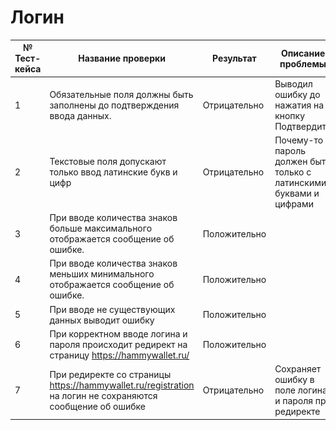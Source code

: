 # Логин
| № Тест-кейса | Название проверки                                                                                         | Результат    | Описание проблемы                                                  | Скрин                   |
|--------------|-----------------------------------------------------------------------------------------------------------|--------------|--------------------------------------------------------------------|-------------------------|
| 1            | Обязательные поля должны быть заполнены до подтверждения ввода данных.                                    | Отрицательно | Выводил ошибку до нажатия на кнопку Подтвердить                    | ![img_2.png](screenshot's/img_2.png)  |
| 2            | Текстовые поля допускают только ввод латинские букв и цифр                                                | Отрицательно | Почему-то пароль должен быть только с латинскими буквами и цифрами | ![img_1.png](screenshot's/img_1.png) |
| 3            | При вводе количества знаков больше максимального отображается сообщение об ошибке.                        | Положительно |                                                                    |                         |
| 4            | При вводе количества знаков меньших минимального отображается сообщение об ошибке.                        | Положительно |                                                                    |                         |
| 5            | При вводе не существующих данных выводит ошибку                                                           | Положительно |                                                                    |                         |
| 6            | При корректном вводе логина и пароля происходит редирект на страницу https://hammywallet.ru/              | Положительно |                                                                    |                         |
| 7            | При редиректе со страницы https://hammywallet.ru/registration на логин не сохраняются сообщение об ошибке | Отрицательно | Сохраняет ошибку в поле логина и пароля при редиректе              |                         |
